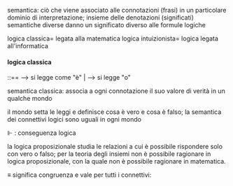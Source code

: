 
semantica: ciò che viene associato alle connotazioni (frasi) in un particolare dominio di interpretazione; insieme delle denotazioni (significati) 
semantiche diverse danno un significato diverso alle formule logiche 

logica classica= legata alla matematica
logica intuizionista= logica legata all'informatica

#### logica classica 
::== --> si legge come "è"
| --> si legge "o"

semantica classica: associa a ogni connotazione il suo valore di verità in un qualche mondo

il mondo setta le leggi e definisce cosa è vero e cosa è falso; la semantica dei connettivi logici sono uguali in ogni mondo 

⊩ : conseguenza logica

la logica proposizionale studia le relazioni a cui è possibile rispondere solo con vero o falso; per la teoria degli insiemi non è possibile ragionare in logica proposizionale, con la quale non è possibile ragionare in matematica.



$\equiv$ significa congruenza e vale per tutti i connettivi:

